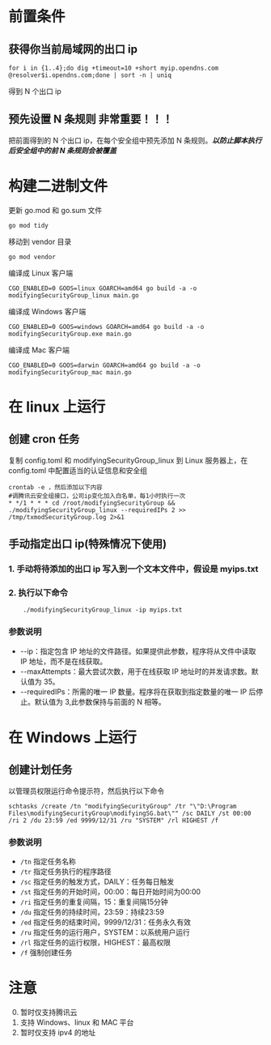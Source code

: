 # 前置条件

## 获得你当前局域网的出口 ip

```
for i in {1..4};do dig +timeout=10 +short myip.opendns.com @resolver$i.opendns.com;done | sort -n | uniq
```

得到 N 个出口 ip

## 预先设置 N 条规则 **非常重要！！！**

把前面得到的 N 个出口 ip，在每个安全组中预先添加 N 条规则。**_以防止脚本执行后安全组中的前 N 条规则会被覆盖_**

# 构建二进制文件

更新 go.mod 和 go.sum 文件

```
go mod tidy
```

移动到 vendor 目录

```
go mod vendor
```

编译成 Linux 客户端

```
CGO_ENABLED=0 GOOS=linux GOARCH=amd64 go build -a -o modifyingSecurityGroup_linux main.go
```

编译成 Windows 客户端

```
CGO_ENABLED=0 GOOS=windows GOARCH=amd64 go build -a -o modifyingSecurityGroup.exe main.go
```

编译成 Mac 客户端

```
CGO_ENABLED=0 GOOS=darwin GOARCH=amd64 go build -a -o modifyingSecurityGroup_mac main.go
```

# 在 linux 上运行

## 创建 cron 任务

复制 config.toml 和 modifyingSecurityGroup_linux 到 Linux 服务器上，在 config.toml 中配置适当的认证信息和安全组

```
crontab -e ，然后添加以下内容
#调腾讯云安全组接口，公司ip变化加入白名单，每1小时执行一次
* */1 * * * cd /root/modifyingSecurityGroup && ./modifyingSecurityGroup_linux --requiredIPs 2 >> /tmp/txmodSecurityGroup.log 2>&1
```

## 手动指定出口 ip(特殊情况下使用)

### 1. 手动将待添加的出口 ip 写入到一个文本文件中，假设是 myips.txt

### 2. 执行以下命令

```
    ./modifyingSecurityGroup_linux -ip myips.txt
```

### 参数说明

- --ip：指定包含 IP 地址的文件路径。如果提供此参数，程序将从文件中读取 IP 地址，而不是在线获取。
- --maxAttempts：最大尝试次数，用于在线获取 IP 地址时的并发请求数。默认值为 35。
- --requiredIPs：所需的唯一 IP 数量。程序将在获取到指定数量的唯一 IP 后停止。默认值为 3,此参数保持与前面的 N 相等。

# 在 Windows 上运行

## 创建计划任务

以管理员权限运行命令提示符，然后执行以下命令

```
schtasks /create /tn "modifyingSecurityGroup" /tr "\"D:\Program Files\modifyingSecurityGroup\modifyingSG.bat\"" /sc DAILY /st 00:00 /ri 2 /du 23:59 /ed 9999/12/31 /ru "SYSTEM" /rl HIGHEST /f
```

### 参数说明

- `/tn` 指定任务名称
- `/tr` 指定任务执行的程序路径
- `/sc` 指定任务的触发方式，DAILY：任务每日触发
- `/st` 指定任务的开始时间，00:00：每日开始时间为00:00
- `/ri` 指定任务的重复间隔，15：重复间隔15分钟
- `/du` 指定任务的持续时间，23:59：持续23:59
- `/ed` 指定任务的结束时间，9999/12/31：任务永久有效
- `/ru` 指定任务的运行用户，SYSTEM：以系统用户运行
- `/rl` 指定任务的运行权限，HIGHEST：最高权限
- `/f` 强制创建任务

# 注意

0. 暂时仅支持腾讯云
1. 支持 Windows、linux 和 MAC 平台
2. 暂时仅支持 ipv4 的地址

